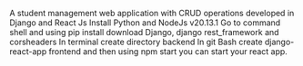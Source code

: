 A student management web application with CRUD operations developed in Django and React Js
Install Python and NodeJs v20.13.1
Go to command shell and using pip install download
Django, django rest_framework and corsheaders
In terminal create directory backend
In git Bash create django-react-app frontend 
and then using npm start you can start your react app.
